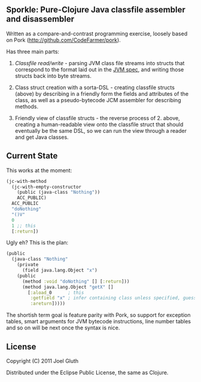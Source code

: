 ## Sporkle: Pure-Clojure Java classfile assembler and disassembler

Written as a compare-and-contrast programming exercise, loosely based on
Pork (http://github.com/CodeFarmer/pork).

Has three main parts:

1. *Classfile read/write* - parsing JVM class file streams into structs that correspond to the format laid out in the [JVM spec](https://docs.oracle.com/javase/specs/jvms/se8/html/jvms-4.html), and writing those structs back into byte streams.

2. Class struct creation with a sorta-DSL - creating classfile structs (above) by describing in a friendly form the fields and attributes of the class, as well as a pseudo-bytecode JCM assembler for describing methods.

3. Friendly view of classfile structs - the reverse process of 2. above, creating a human-readable view onto the classfile struct that should eventually be the same DSL, so we can run the view through a reader and get Java classes.

## Current State

This works at the moment:

```clojure
(jc-with-method
  (jc-with-empty-constructor
    (public (java-class "Nothing"))
    ACC_PUBLIC)
  ACC_PUBLIC
  "doNothing"
  "()V"
  0
  1 ;; this
  [:return])
```

Ugly eh? This is the plan:

```clojure
(public
  (java-class "Nothing"
    (private
      (field java.lang.Object "x")
    (public
      (method :void "doNothing" [] [:return]))
      (method java.lang.Object "getX" []
        [:aload_0      ; this
         :getfield "x" ; infer containing class unless specified, guess type if unambiguous
         :areturn]))))
```

The shortish term goal is feature parity with Pork, so support for
exception tables, smart arguments for JVM bytecode instructions, line
number tables and so on will be next once the syntax is nice.

## License

Copyright (C) 2011 Joel Gluth

Distributed under the Eclipse Public License, the same as Clojure.

